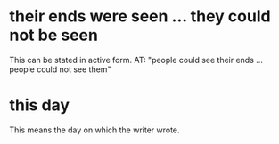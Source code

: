 # their ends were seen ... they could not be seen

This can be stated in active form. AT: "people could see their ends ... people could not see them"

# this day

This means the day on which the writer wrote.

